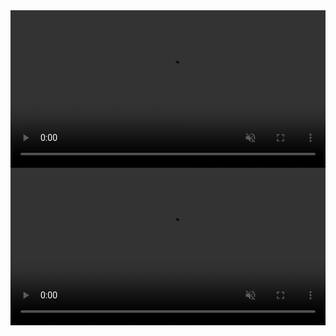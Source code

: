 <video muted autoplay playsinline loop style="width:100%;vertical-align:middle">
    <source src="/images/top_video.mp4" type="video/mp4" />
  </video>
  <video muted autoplay playsinline loop style="width:100%;vertical-align:middle">
    <source src="/images/t_v.mp4" type="video/mp4" />
  </video>

